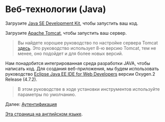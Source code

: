 # Веб-технологии (Java)

Загрузите [Java SE Development Kit](http://www.oracle.com/technetwork/java/javase/downloads/jdk8-downloads-2133151.html), чтобы запустить ваш код. 

Загрузите [Apache Tomcat](https://tomcat.apache.org/download-90.cgi), чтобы запустить ваш сервер. 

> Вы найдете хорошее руководство по настройке сервера Tomcat [здесь](https://crunchify.com/step-by-step-guide-to-setup-and-install-apache-tomcat-server-in-eclipse-development-environment-ide/). Это руководство использует 8-ю версию Tomcat, тем не менее, оно подойдет и для более новых версий. 

Нам понадобится интегрированная среда разработки JAVA, чтобы написать код. Для создания веб-приложения, мы будем использовать руководство [Eclipse Java EE IDE for Web Developers](http://www.eclipse.org/downloads/packages/eclipse-ide-java-ee-developers/oxygen3) версии Oxygen.2 Release (4.7.2). 

> В этом руководстве в ходе установки инструментов используйте параметры по умолчанию.

Далее: [Аутентификация](oauth/)

[Эта страница на английском языке](https://learnforge.autodesk.io/#/environment/tools/java).
